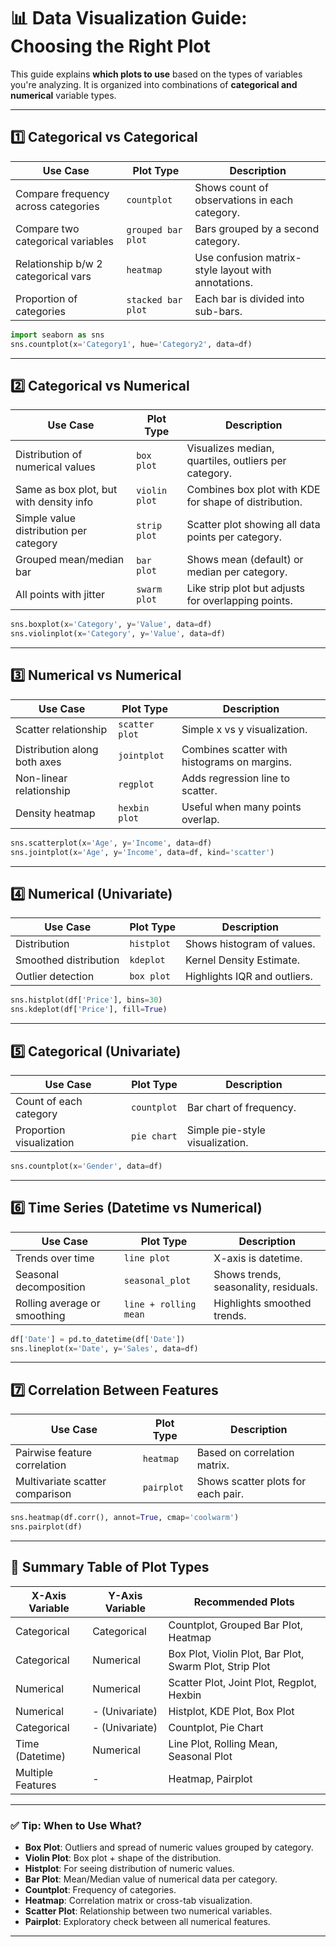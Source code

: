 # 📊 Data Visualization Guide: Choosing the Right Plot

This guide explains **which plots to use** based on the types of variables you're analyzing. It is organized into combinations of **categorical and numerical** variable types.

---

## 1️⃣ Categorical vs Categorical

| Use Case                             | Plot Type         | Description |
|--------------------------------------|-------------------|-------------|
| Compare frequency across categories  | `countplot`       | Shows count of observations in each category. |
| Compare two categorical variables    | `grouped bar plot`| Bars grouped by a second category. |
| Relationship b/w 2 categorical vars  | `heatmap`         | Use confusion matrix-style layout with annotations. |
| Proportion of categories             | `stacked bar plot`| Each bar is divided into sub-bars. |

```python
import seaborn as sns
sns.countplot(x='Category1', hue='Category2', data=df)
```

---

## 2️⃣ Categorical vs Numerical

| Use Case                                 | Plot Type        | Description |
|------------------------------------------|------------------|-------------|
| Distribution of numerical values         | `box plot`       | Visualizes median, quartiles, outliers per category. |
| Same as box plot, but with density info  | `violin plot`    | Combines box plot with KDE for shape of distribution. |
| Simple value distribution per category   | `strip plot`     | Scatter plot showing all data points per category. |
| Grouped mean/median bar                 | `bar plot`       | Shows mean (default) or median per category. |
| All points with jitter                   | `swarm plot`     | Like strip plot but adjusts for overlapping points. |

```python
sns.boxplot(x='Category', y='Value', data=df)
sns.violinplot(x='Category', y='Value', data=df)
```

---

## 3️⃣ Numerical vs Numerical

| Use Case                           | Plot Type      | Description |
|------------------------------------|----------------|-------------|
| Scatter relationship               | `scatter plot` | Simple x vs y visualization. |
| Distribution along both axes       | `jointplot`    | Combines scatter with histograms on margins. |
| Non-linear relationship            | `regplot`      | Adds regression line to scatter. |
| Density heatmap                    | `hexbin plot`  | Useful when many points overlap. |

```python
sns.scatterplot(x='Age', y='Income', data=df)
sns.jointplot(x='Age', y='Income', data=df, kind='scatter')
```

---

## 4️⃣ Numerical (Univariate)

| Use Case                           | Plot Type      | Description |
|------------------------------------|----------------|-------------|
| Distribution                       | `histplot`     | Shows histogram of values. |
| Smoothed distribution              | `kdeplot`      | Kernel Density Estimate. |
| Outlier detection                  | `box plot`     | Highlights IQR and outliers. |

```python
sns.histplot(df['Price'], bins=30)
sns.kdeplot(df['Price'], fill=True)
```

---

## 5️⃣ Categorical (Univariate)

| Use Case                 | Plot Type    | Description |
|--------------------------|--------------|-------------|
| Count of each category   | `countplot`  | Bar chart of frequency. |
| Proportion visualization | `pie chart`  | Simple pie-style visualization. |

```python
sns.countplot(x='Gender', data=df)
```

---

## 6️⃣ Time Series (Datetime vs Numerical)

| Use Case                      | Plot Type   | Description |
|-------------------------------|-------------|-------------|
| Trends over time              | `line plot` | X-axis is datetime. |
| Seasonal decomposition        | `seasonal_plot` | Shows trends, seasonality, residuals. |
| Rolling average or smoothing  | `line + rolling mean` | Highlights smoothed trends. |

```python
df['Date'] = pd.to_datetime(df['Date'])
sns.lineplot(x='Date', y='Sales', data=df)
```

---

## 7️⃣ Correlation Between Features

| Use Case                         | Plot Type     | Description |
|----------------------------------|---------------|-------------|
| Pairwise feature correlation     | `heatmap`     | Based on correlation matrix. |
| Multivariate scatter comparison  | `pairplot`    | Shows scatter plots for each pair. |

```python
sns.heatmap(df.corr(), annot=True, cmap='coolwarm')
sns.pairplot(df)
```

---

## 🔁 Summary Table of Plot Types

| X-Axis Variable | Y-Axis Variable | Recommended Plots                                     |
|------------------|------------------|--------------------------------------------------------|
| Categorical       | Categorical       | Countplot, Grouped Bar Plot, Heatmap                   |
| Categorical       | Numerical         | Box Plot, Violin Plot, Bar Plot, Swarm Plot, Strip Plot|
| Numerical         | Numerical         | Scatter Plot, Joint Plot, Regplot, Hexbin              |
| Numerical         | - (Univariate)    | Histplot, KDE Plot, Box Plot                           |
| Categorical       | - (Univariate)    | Countplot, Pie Chart                                   |
| Time (Datetime)   | Numerical         | Line Plot, Rolling Mean, Seasonal Plot                 |
| Multiple Features | -                | Heatmap, Pairplot                                      |

---

### ✅ Tip: When to Use What?
- **Box Plot**: Outliers and spread of numeric values grouped by category.
- **Violin Plot**: Box plot + shape of the distribution.
- **Histplot**: For seeing distribution of numeric values.
- **Bar Plot**: Mean/Median value of numerical data per category.
- **Countplot**: Frequency of categories.
- **Heatmap**: Correlation matrix or cross-tab visualization.
- **Scatter Plot**: Relationship between two numerical variables.
- **Pairplot**: Exploratory check between all numerical features.

---